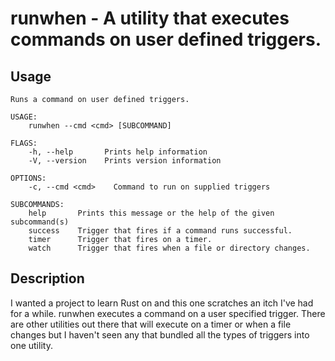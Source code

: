 # runwhen - A utility that executes commands on user defined triggers.

## Usage

```
Runs a command on user defined triggers.

USAGE:
    runwhen --cmd <cmd> [SUBCOMMAND]

FLAGS:
    -h, --help       Prints help information
    -V, --version    Prints version information

OPTIONS:
    -c, --cmd <cmd>    Command to run on supplied triggers

SUBCOMMANDS:
    help       Prints this message or the help of the given subcommand(s)
    success    Trigger that fires if a command runs successful.
    timer      Trigger that fires on a timer.
    watch      Trigger that fires when a file or directory changes.
```

## Description

I wanted a project to learn Rust on and this one scratches an itch I've had for
a while. runwhen executes a command on a user specified trigger. There are other
utilities out there that will execute on a timer or when a file changes but I
haven't seen any that bundled all the types of triggers into one utility.
